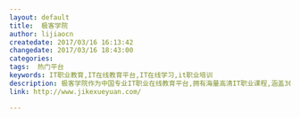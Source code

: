 ```yaml
---
layout: default
title:  极客学院
author: lijiaocn
createdate: 2017/03/16 16:13:42
changedate: 2017/03/16 18:43:00
categories:
tags:  热门平台
keywords: IT职业教育,IT在线教育平台,IT在线学习,it职业培训
description: 极客学院作为中国专业IT职业在线教育平台,拥有海量高清IT职业课程,涵盖30+个技术领域,如Android,iOS ,Flash,Java,Python,HTML5,Swift,Cocos2dx等视频教程.根据IT在线学习特点,极客学院推出IT学习知识体系图,IT职业学习实战路径图,帮助IT学习者从零基础起步,结合IT实战案例演练,系统学习,助你快速成为IT优秀技术人才！
link: http://www.jikexueyuan.com/

---
```

